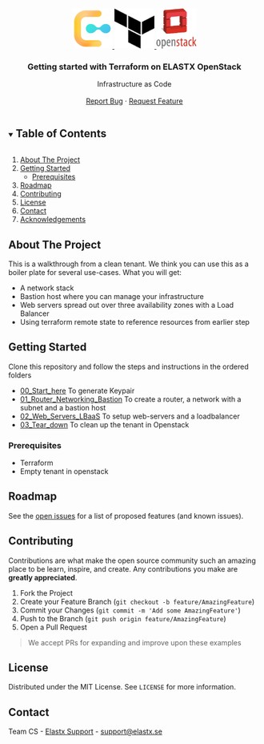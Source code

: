 <!-- PROJECT LOGO -->
<br />
<p align="center">
  <a href="https://github.com/github_username/repo_name">
    <img src="images/logo.png" alt="Logo" width="80" height="80">
    <img src="images/terraform.png" alt="Logo" width="80" height="80">
    <img src="images/openstack.png" alt="Logo" width="80" height="80">
  </a>

  <h3 align="center">Getting started with Terraform on ELASTX OpenStack</h3>

  <p align="center">
    Infrastructure as Code
    <br />
    <br />
       <a href="https://github.com/elastx/getting-started-elx-openstack/issues">Report Bug</a>
    ·
    <a href="https://github.com/elastx/getting-started-elx-openstack/issues">Request Feature</a>
  </p>
</p>


<!-- TABLE OF CONTENTS -->
<details open="open">
  <summary><h2 style="display: inline-block">Table of Contents</h2></summary>
  <ol>
    <li>
      <a href="#about-the-project">About The Project</a>
    </li>
    <li>
      <a href="#getting-started">Getting Started</a>
      <ul>
        <li><a href="#prerequisites">Prerequisites</a></li>
      </ul>
    </li>
    <li><a href="#roadmap">Roadmap</a></li>
    <li><a href="#contributing">Contributing</a></li>
    <li><a href="#license">License</a></li>
    <li><a href="#contact">Contact</a></li>
    <li><a href="#acknowledgements">Acknowledgements</a></li>
  </ol>
</details>


<!-- ABOUT THE PROJECT -->
## About The Project

This is a walkthrough from a clean tenant. We think you can use this as a boiler plate for several use-cases. What you will get:

* A network stack
* Bastion host where you can manage your infrastructure
* Web servers spread out over three availability zones with a Load Balancer
* Using terraform remote state to reference resources from earlier step


<!-- GETTING STARTED -->
## Getting Started

Clone this repository and follow the steps and instructions in the ordered folders

* [00_Start_here](./00_Start_here/README.md) To generate Keypair
* [01_Router_Networking_Bastion](./01_Router_Networking_Bastion/README.md) To create a router, a network with a subnet and a bastion host
* [02_Web_Servers_LBaaS](./02_Web_Servers_LBaaS/README.md) To setup web-servers and a loadbalancer
* [03_Tear_down](./03_Tear_down/README.md) To clean up the tenant in Openstack

### Prerequisites

* Terraform
* Empty tenant in openstack


<!-- ROADMAP -->
## Roadmap

See the [open issues](https://github.com/github_username/repo_name/issues) for a list of proposed features (and known issues).


<!-- CONTRIBUTING -->
## Contributing

Contributions are what make the open source community such an amazing place to be learn, inspire, and create. Any contributions you make are **greatly appreciated**.

1. Fork the Project
2. Create your Feature Branch (`git checkout -b feature/AmazingFeature`)
3. Commit your Changes (`git commit -m 'Add some AmazingFeature'`)
4. Push to the Branch (`git push origin feature/AmazingFeature`)
5. Open a Pull Request

> We accept PRs for expanding and improve upon these examples


<!-- LICENSE -->
## License

Distributed under the MIT License. See `LICENSE` for more information.


<!-- CONTACT -->
## Contact

Team CS - [Elastx Support](http://support.elastx.se) - support@elastx.se
